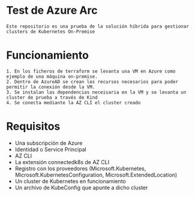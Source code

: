 # Test de Azure Arc
    Este repositorio es una prueba de la solución híbrida para gestionar clusters de Kubernetes On-Premise
# Funcionamiento
    1. En los ficheros de terraform se levanta una VM en Azure como ejemplo de una máquina on-premise. 
    2. Dentro de AzureAD se crean los recursos necesarios para poder permitir la conexión desde la VM.
    3. Se instalan las dependencias neceisaria en la VM y se levanta un cluster de prueba a través de Kind
    4. Se conecta mediante la AZ CLI el cluster creado
# Requisitos
- Una subscripción de Azure
- Identidad o Service Principal
- AZ CLI
- La extensión connectedk8s de AZ CLI
- Registro con los proveedores (Microsoft.Kubernetes, Microsoft.KubernetesConfiguration, Microsoft.ExtendedLocation)
- Un cluster de Kubernetes en funcionamiento
- Un archivo de KubeConfig que apunte a dicho cluster